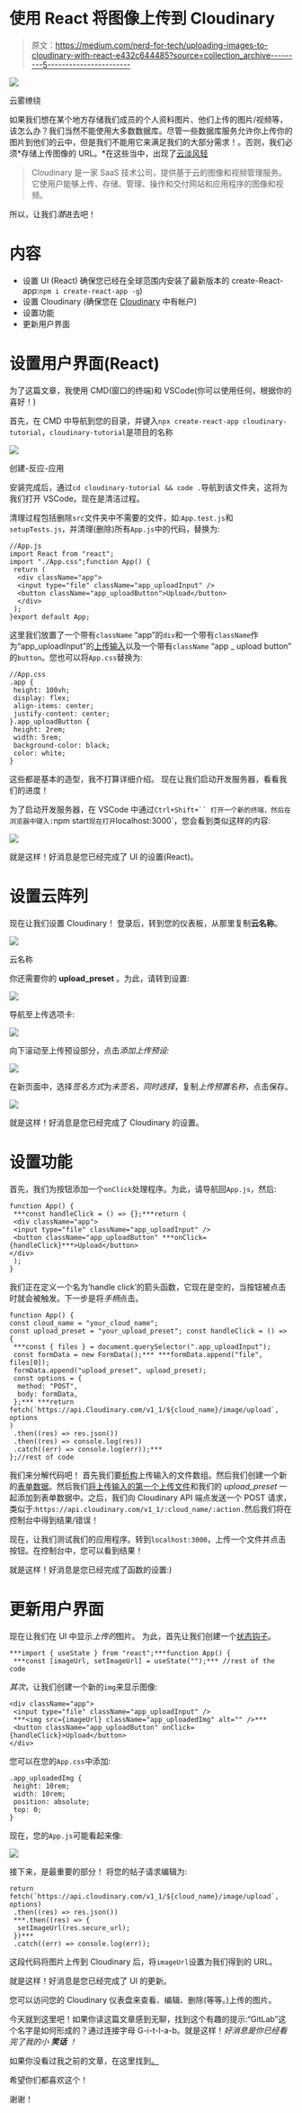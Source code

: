 # 使用 React 将图像上传到 Cloudinary

> 原文：<https://medium.com/nerd-for-tech/uploading-images-to-cloudinary-with-react-e432c644485?source=collection_archive---------5----------------------->

![](img/1c56eb6becadd1b03b6647eab33c3bcd.png)

云雾缭绕

如果我们想在某个地方存储我们成员的个人资料图片、他们上传的图片/视频等，该怎么办？我们当然不能使用大多数数据库。尽管一些数据库服务允许你上传你的图片到他们的云中，但是我们不能用它来满足我们的大部分需求！。否则，我们必须*存储上传图像的 URL。*在这些当中，出现了[云淡风轻](https://cloudinary.com/)

> Cloudinary 是一家 SaaS 技术公司，提供基于云的图像和视频管理服务。它使用户能够上传、存储、管理、操作和交付网站和应用程序的图像和视频。

所以，让我们*潜*进去吧！

# 内容

*   设置 UI (React)
    确保您已经在全球范围内安装了最新版本的 create-React-app:`npm i create-react-app -g`)
*   设置 Cloudinary
    (确保您在 [Cloudinary](https://cloudinary.com/) 中有帐户)
*   设置功能
*   更新用户界面

# 设置用户界面(React)

为了这篇文章，我使用 CMD(窗口的终端)和 VSCode(你可以使用任何，根据你的喜好！)

首先，在 CMD 中导航到您的目录，并键入`npx create-react-app cloudinary-tutorial`，`cloudinary-tutorial`是项目的名称

![](img/282a3f4184a947cb7ee3d1df0d9f92b2.png)

创建-反应-应用

安装完成后，通过`cd cloudinary-tutorial && code .`导航到该文件夹，这将为我们打开 VSCode。现在是清洁过程。

清理过程包括删除`src`文件夹中不需要的文件，如:`App.test.js`和`setupTests.js`，并清理(删除)所有`App.js`中的代码，替换为:

```
//App.js
import React from "react";
import "./App.css";function App() {
 return (
  <div className="app">
  <input type="file" className="app_uploadInput" />
  <button className="app_uploadButton">Upload</button>
  </div>
 );
}export default App;
```

这里我们放置了一个带有`className` “app”的`div`和一个带有`className`作为“app_uploadInput”的[上传输入](https://developer.mozilla.org/en-US/docs/Web/HTML/Element/input/file)以及一个带有`className` “app _ upload button”
的`button`。您也可以将`App.css`替换为:

```
//App.css
.app {
 height: 100vh;
 display: flex;
 align-items: center;
 justify-content: center;
}.app_uploadButton {
 height: 2rem;
 width: 5rem;
 background-color: black;
 color: white;
}
```

这些都是基本的造型，我不打算详细介绍。
现在让我们启动开发服务器，看看我们的进度！

为了启动开发服务器，在 VSCode 中通过`Ctrl+Shift+`` 打开一个新的终端，然后在浏览器中键入:`npm start`现在打开`localhost:3000`，您会看到类似这样的内容:

![](img/7a85afab346d3811a51fd1ad67094a17.png)

就是这样！好消息是您已经完成了 UI 的设置(React)。

# 设置云阵列

现在让我们设置 Cloudinary！
登录后，转到您的仪表板，从那里复制**云名称**。

![](img/782662e16ecd54318506511b55d615fe.png)

云名称

你还需要你的 **upload_preset** 。为此，请转到设置:

![](img/7a09e82011697d06982b9722e632b15d.png)

导航至上传选项卡:

![](img/07c13e40f9299b97e7a66837ff068744.png)

向下滚动至上传预设部分，点击*添加上传预设:*

![](img/eed95e0597e7ae5cd3dba60efb910811.png)

在新页面中，选择*签名方式*为*未签名，同时选择*，复制*上传预置名称*，点击保存。

![](img/943f68ef06fcff7d1b300f26e969c7f3.png)

就是这样！好消息是您已经完成了 Cloudinary 的设置。

# 设置功能

首先，我们为按钮添加一个`onClick`处理程序。为此，请导航回`App.js`，然后:

```
function App() {
 ***const handleClick = () => {};***return (
 <div className="app">
 <input type="file" className="app_uploadInput" />
 <button className="app_uploadButton" ***onClick={handleClick}***>Upload</button>
</div>
 );
}
```

我们正在定义一个名为‘handle click’的箭头函数，它现在是空的，当按钮被点击时就会被触发。下一步是将*手柄*点击。

```
function App() {
const cloud_name = "your_cloud_name";
const upload_preset = "your_upload_preset"; const handleClick = () => {
 ***const { files } = document.querySelector(".app_uploadInput");
 const formData = new FormData();*** ***formData.append("file", files[0]);
 formData.append("upload_preset", upload_preset);
 const options = {
  method: "POST",
  body: formData,
 };*** ***return fetch(`https://api.Cloudinary.com/v1_1/${cloud_name}/image/upload`, options
)
 .then((res) => res.json())
 .then((res) => console.log(res))
 .catch((err) => console.log(err));***
};//rest of code
```

我们来分解代码吧！
首先我们要[析构](https://developer.mozilla.org/en-US/docs/Web/JavaScript/Reference/Operators/Destructuring_assignment)上传输入的文件数组。然后我们创建一个新的[表单数据](https://developer.mozilla.org/en-US/docs/Web/API/FormData)。然后我们[将上传输入的第一个上传文件](https://developer.mozilla.org/en-US/docs/Web/API/FormData/append)和我们的 *upload_preset* 一起添加到表单数据中。之后，我们向 Cloudinary API 端点发送一个 POST 请求，类似于:`https://api.cloudinary.com/v1_1/:cloud_name/:action.`然后我们将在控制台中得到结果/错误！

现在，让我们测试我们的应用程序。转到`localhost:3000`，上传一个文件并点击按钮。在控制台中，您可以看到结果！

就是这样！好消息是您已经完成了函数的设置:)

# 更新用户界面

现在让我们在 UI 中显示*上传的*图片。
为此，首先让我们创建一个[状态钩子](https://reactjs.org/docs/hooks-state.html)。

```
***import { useState } from "react";***function App() {
 ***const [imageUrl, setImageUrl] = useState("");*** //rest of the code
```

*其次*，让我们创建一个新的`img`来显示图像:

```
<div className="app">
 <input type="file" className="app_uploadInput" />
 ***<img src={imageUrl} className="app_uploadedImg" alt="" />***
 <button className="app_uploadButton" onClick={handleClick}>Upload</button>
</div>
```

您可以在您的`App.css`中添加:

```
.app_uploadedImg {
 height: 10rem;
 width: 10rem;
 position: absolute;
 top: 0;
}
```

现在，您的`App.js`可能看起来像:

![](img/dbc41e44caa0be1727c3e2b3ac2be76a.png)

接下来，是最重要的部分！
将您的帖子请求编辑为:

```
return fetch(`https://api.cloudinary.com/v1_1/${cloud_name}/image/upload`, options)
 .then((res) => res.json())
 ***.then((res) => {
  setImageUrl(res.secure_url);
 })***
 .catch((err) => console.log(err));
```

这段代码将图片上传到 Cloudinary 后，将`imageUrl`设置为我们得到的 URL。

就是这样！好消息是您已经完成了 UI 的更新。

您可以访问您的 Cloudinary 仪表盘来查看、编辑、删除(等等。)上传的图片。

今天就到这里吧！如果你读这篇文章感到无聊，找到这个有趣的提示:“GitLab”这个名字是如何形成的？通过连接字母 G-i-t-l-a-b。就是这样！*好消息是你已经看完了我的小* ***笑话*** *！*

如果你没看过我之前的文章，在这里找到[。](/nerd-for-tech/react-frontend-nodejs-backend-167e2904e5c9)

希望你们都喜欢这个！

谢谢！